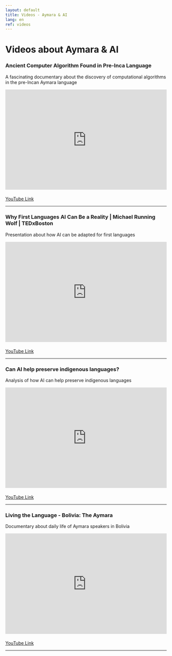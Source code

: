 ```yaml
---
layout: default
title: Videos - Aymara & AI
lang: en
ref: videos
---
```


# Videos about Aymara & AI

<style>
.video-container {
    position: relative;
    padding-bottom: 56.25%;
    padding-top: 30px;
    height: 0;
    overflow: hidden;
    margin-bottom: 20px;
}

.video-container iframe {
    position: absolute;
    top: 0;
    left: 0;
    width: 100%;
    height: 100%;
}
</style>

### Ancient Computer Algorithm Found in Pre-Inca Language
        
A fascinating documentary about the discovery of computational algorithms in the pre-Incan Aymara language

<div class="video-container">
    <iframe width="560" height="315" 
        src="https://www.youtube.com/embed/EXxauprYQEA" 
        frameborder="0" 
        allow="accelerometer; autoplay; clipboard-write; encrypted-media; gyroscope; picture-in-picture" 
        allowfullscreen>
    </iframe>
</div>

[YouTube Link](https://www.youtube.com/watch?v=EXxauprYQEA)

---

### Why First Languages AI Can Be a Reality | Michael Running Wolf | TEDxBoston
        
Presentation about how AI can be adapted for first languages

<div class="video-container">
    <iframe width="560" height="315" 
        src="https://www.youtube.com/embed/Omp3X-FXdLs" 
        frameborder="0" 
        allow="accelerometer; autoplay; clipboard-write; encrypted-media; gyroscope; picture-in-picture" 
        allowfullscreen>
    </iframe>
</div>

[YouTube Link](https://www.youtube.com/watch?v=Omp3X-FXdLs)

---

### Can AI help preserve indigenous languages?
        
Analysis of how AI can help preserve indigenous languages

<div class="video-container">
    <iframe width="560" height="315" 
        src="https://www.youtube.com/embed/pG9oHJWdJnY" 
        frameborder="0" 
        allow="accelerometer; autoplay; clipboard-write; encrypted-media; gyroscope; picture-in-picture" 
        allowfullscreen>
    </iframe>
</div>

[YouTube Link](https://www.youtube.com/watch?v=pG9oHJWdJnY)

---

### Living the Language - Bolivia: The Aymara
        
Documentary about daily life of Aymara speakers in Bolivia

<div class="video-container">
    <iframe width="560" height="315" 
        src="https://www.youtube.com/embed/mrAFT4NbG7k" 
        frameborder="0" 
        allow="accelerometer; autoplay; clipboard-write; encrypted-media; gyroscope; picture-in-picture" 
        allowfullscreen>
    </iframe>
</div>

[YouTube Link](https://www.youtube.com/watch?v=mrAFT4NbG7k)

---
